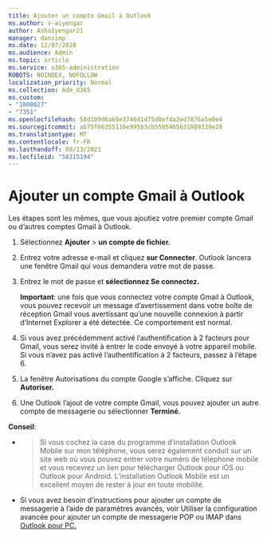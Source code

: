```yaml
---
title: Ajouter un compte Gmail à Outlook
ms.author: v-aiyengar
author: AshaIyengar21
manager: dansimp
ms.date: 12/07/2020
ms.audience: Admin
ms.topic: article
ms.service: o365-administration
ROBOTS: NOINDEX, NOFOLLOW
localization_priority: Normal
ms.collection: Adm_O365
ms.custom:
- "1800027"
- "7351"
ms.openlocfilehash: 58d109d6a69e3746d1d75d0ef4a2ed7876a5e0e4
ms.sourcegitcommit: ab75f66355116e995b3cb5505465b31989339e28
ms.translationtype: MT
ms.contentlocale: fr-FR
ms.lasthandoff: 08/13/2021
ms.locfileid: "58315194"
---
```

# <a name="add-a-gmail-account-to-outlook"></a>Ajouter un compte Gmail à Outlook

Les étapes sont les mêmes, que vous ajoutiez votre premier compte Gmail ou d’autres comptes Gmail à Outlook.

1. Sélectionnez **Ajouter**  >  **un compte de fichier.**
1. Entrez votre adresse e-mail et cliquez **sur Connecter**. Outlook lancera une fenêtre Gmail qui vous demandera votre mot de passe. 
1. Entrez le mot de passe et **sélectionnez Se connectez.**

    **Important**: une fois que vous connectez votre compte Gmail à Outlook, vous pouvez recevoir un message d’avertissement dans votre boîte de réception Gmail vous avertissant qu’une nouvelle connexion à partir d’Internet Explorer a été détectée. Ce comportement est normal.

4. Si vous avez précédemment activé l’authentification à 2 facteurs pour Gmail, vous serez invité à entrer le code envoyé à votre appareil mobile. Si vous n’avez pas activé l’authentification à 2 facteurs, passez à l’étape 6.
1. La fenêtre Autorisations du compte Google s’affiche. Cliquez sur **Autoriser.**
1. Une Outlook l’ajout de votre compte Gmail, vous pouvez ajouter un autre compte de messagerie ou sélectionner **Terminé.**

**Conseil**:
- > Si vous cochez la case du programme d’installation Outlook Mobile sur mon téléphone, vous serez également conduit sur un site web où vous pouvez entrer votre numéro de téléphone mobile et vous recevrez un lien pour télécharger Outlook pour iOS ou Outlook pour Android. L’installation Outlook Mobile est un excellent moyen de rester à jour en toute mobilité.
- Si vous avez besoin d’instructions pour ajouter un compte de messagerie à l’aide de paramètres avancés, voir Utiliser la configuration avancée pour ajouter un compte de messagerie POP ou IMAP dans [Outlook pour PC.](https://support.microsoft.com/office/change-or-update-email-account-settings-in-outlook-for-windows-560a9065-3c3a-4ec5-a24f-cdb9a8d622a2#bkmk_advanced)
